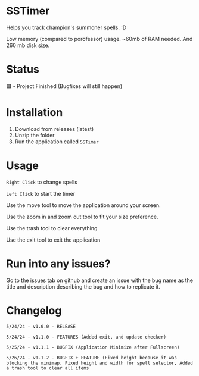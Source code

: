 # SSTimer

Helps you track champion's summoner spells. :D

Low memory (compared to porofessor) usage. ~60mb of RAM needed. And 260 mb disk size.

# Status

🟩 - Project Finished (Bugfixes will still happen)

# Installation

1. Download from releases (latest)
2. Unzip the folder
3. Run the application called ```SSTimer```

# Usage

```Right Click``` to change spells

```Left Click``` to start the timer

Use the move tool to move the application around your screen.

Use the zoom in and zoom out tool to fit your size preference.

Use the trash tool to clear everything

Use the exit tool to exit the application


# Run into any issues?

Go to the issues tab on github and create an issue with the bug name as the title and description describing the bug and how to replicate it.

# Changelog

```5/24/24 - v1.0.0 - RELEASE```

```5/24/24 - v1.1.0 - FEATURES (Added exit, and update checker)```

```5/25/24 - v1.1.1 - BUGFIX (Application Minimize after Fullscreen)```

```5/26/24 - v1.1.2 - BUGFIX + FEATURE (Fixed height because it was blocking the minimap, Fixed height and width for spell selector, Added a trash tool to clear all items```
